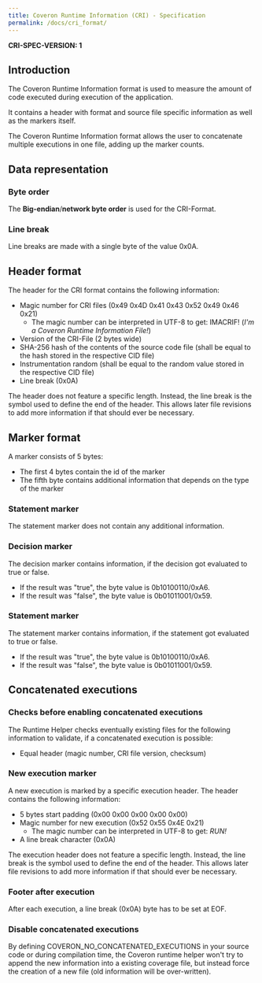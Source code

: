 ```yaml
---
title: Coveron Runtime Information (CRI) - Specification
permalink: /docs/cri_format/
---
```


**CRI-SPEC-VERSION: 1**


## Introduction

The Coveron Runtime Information format is used to measure the amount of code executed during execution of the application.

It contains a header with format and source file specific information as well as the markers itself.

The Coveron Runtime Information format allows the user to concatenate multiple executions in one file, adding up the marker counts.


## Data representation

### Byte order

The **Big-endian**/**network byte order** is used for the CRI-Format.


### Line break

Line breaks are made with a single byte of the value 0x0A.


## Header format

The header for the CRI format contains the following information:

- Magic number for CRI files (0x49 0x4D 0x41 0x43 0x52 0x49 0x46 0x21)
  - The magic number can be interpreted in UTF-8 to get: IMACRIF! (*I'm a Coveron Runtime Information File!*)
- Version of the CRI-File (2 bytes wide)
- SHA-256 hash of the contents of the source code file (shall be equal to the hash stored in the respective CID file)
- Instrumentation random (shall be equal to the random value stored in the respective CID file)
- Line break (0x0A)

The header does not feature a specific length. Instead, the line break is the symbol used to define the end of the header. This allows later file revisions to add more information if that should ever be necessary.


## Marker format

A marker consists of 5 bytes:

- The first 4 bytes contain the id of the marker
- The fifth byte contains additional information that depends on the type of the marker


### Statement marker

The statement marker does not contain any additional information.


### Decision marker

The decision marker contains information, if the decision got evaluated to true or false.

- If the result was "true", the byte value is 0b10100110/0xA6.
- If the result was "false", the byte value is 0b01011001/0x59.


### Statement marker

The statement marker contains information, if the statement got evaluated to true or false.

- If the result was "true", the byte value is 0b10100110/0xA6.
- If the result was "false", the byte value is 0b01011001/0x59.


## Concatenated executions


### Checks before enabling concatenated executions

The Runtime Helper checks eventually existing files for the following information to validate, if a concatenated execution is possible:

- Equal header (magic number, CRI file version, checksum)


### New execution marker

A new execution is marked by a specific execution header. The header contains the following information:

- 5 bytes start padding (0x00 0x00 0x00 0x00 0x00)
- Magic number for new execution (0x52 0x55 0x4E 0x21)
  - The magic number can be interpreted in UTF-8 to get: *RUN!*
- A line break character (0x0A)

The execution header does not feature a specific length. Instead, the line break is the symbol used to define the end of the header. This allows later file revisions to add more information if that should ever be necessary.


### Footer after execution

After each execution, a line break (0x0A) byte has to be set at EOF.


### Disable concatenated executions

By defining COVERON_NO_CONCATENATED_EXECUTIONS in your source code or during compilation time, the Coveron runtime helper won't try to append the new information into a existing coverage file, but instead force the creation of a new file (old information will be over-written).
